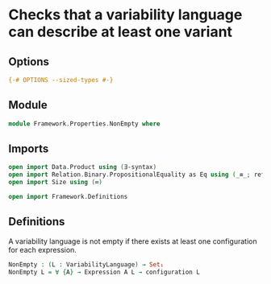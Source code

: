 # Checks that a variability language can describe at least one variant

## Options

```agda
{-# OPTIONS --sized-types #-}
```

## Module

```agda
module Framework.Properties.NonEmpty where
```

## Imports

```agda
open import Data.Product using (∃-syntax)
open import Relation.Binary.PropositionalEquality as Eq using (_≡_; refl)
open import Size using (∞)

open import Framework.Definitions
```

## Definitions

A variability language is not empty if there exists at least one configuration for each expression.
```agda
NonEmpty : (L : VariabilityLanguage) → Set₁
NonEmpty L = ∀ {A} → Expression A L → configuration L
```

